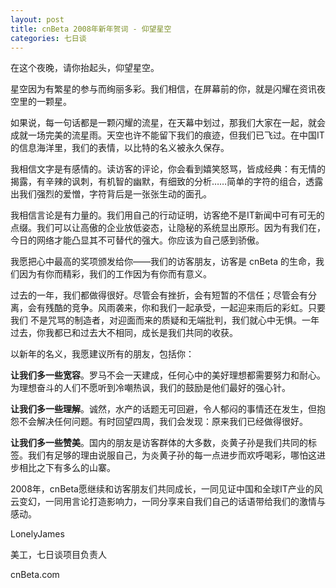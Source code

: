 ```yaml
---
layout: post
title: cnBeta 2008年新年贺词 - 仰望星空
categories: 七日谈
---
```

在这个夜晚，请你抬起头，仰望星空。

星空因为有繁星的参与而绚丽多彩。我们相信，在屏幕前的你，就是闪耀在资讯夜空里的一颗星。

如果说，每一句话都是一颗闪耀的流星，在天幕中划过，那我们大家在一起，就会成就一场完美的流星雨。天空也许不能留下我们的痕迹，但我们已飞过。在中国IT的信息海洋里，我们的表情，以比特的名义被永久保存。

我相信文字是有感情的。读访客的评论，你会看到嬉笑怒骂，皆成经典：有无情的揭露，有辛辣的讽刺，有机智的幽默，有细致的分析……简单的字符的组合，透露出我们强烈的爱憎，字符背后是一张张生动的面孔。

我相信言论是有力量的。我们用自己的行动证明，访客绝不是IT新闻中可有可无的点缀。我们可以让高傲的企业放低姿态，让隐秘的系统显出原形。因为有我们在，今日的网络才能凸显其不可替代的强大。你应该为自己感到骄傲。

我愿把心中最高的奖项颁发给你——我们的访客朋友，访客是 cnBeta 的生命，我们因为有你而精彩，我们的工作因为有你而有意义。

过去的一年，我们都做得很好。尽管会有挫折，会有短暂的不信任；尽管会有分离，会有残酷的竞争。风雨袭来，你和我们一起承受，一起迎来雨后的彩虹。只要我们 不是咒骂的制造者，对迎面而来的质疑和无端批判，我们就心中无惧。一年过去，你我都已和过去大不相同，成长是我们共同的收获。

以新年的名义，我愿建议所有的朋友，包括你：

**让我们多一些宽容**。罗马不会一天建成，任何心中的美好理想都需要努力和耐心。为理想奋斗的人们不愿听到冷嘲热讽，我们的鼓励是他们最好的强心针。

**让我们多一些理解**。诚然，水产的话题无可回避，令人郁闷的事情还在发生，但抱怨不会解决任何问题。有时回望四周，我们会发现：原来我们已经做得很好。

**让我们多一些赞美**。国内的朋友是访客群体的大多数，炎黄子孙是我们共同的标签。我们有足够的理由说服自己，为炎黄子孙的每一点进步而欢呼喝彩，哪怕这进步相比之下有多么的山寨。

2008年，cnBeta愿继续和访客朋友们共同成长，一同见证中国和全球IT产业的风云变幻，一同用言论打造影响力，一同分享来自我们自己的话语带给我们的激情与感动。

LonelyJames

美工，七日谈项目负责人

cnBeta.com